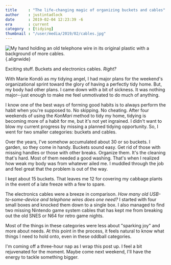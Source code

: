 ```yaml
---
title     : "The life-changing magic of organizing buckets and cables"
author    : justintadlock
date      : 2019-02-04 12:23:39 -6
era       : current
category  : [tidying]
thumbnail : "/user/media/2019/02/cables.jpg"
---
```


![My hand holding an old telephone wire in its original plastic with a background of more cables.](http://justintadlock.com/user/media/2019/02/cables.jpg){.alignwide}

Exciting stuff.  Buckets and electronics cables.  _Right?_

With Marie Kondō as my tidying angel, I had major plans for the weekend's organizational sprint toward the glory of having a perfectly tidy home.  But, my body had other plans.  I came down with a bit of sickness.  It was nothing major--just enough to make me feel unmotivated to do much of anything.

I know one of the best ways of forming good habits is to always perform the habit when you're supposed to.  No skipping.  No cheating.  After four weekends of using the _KonMari_ method to tidy my home, tidying is becoming more of a habit for me, but it's not yet ingrained.  I didn't want to blow my current progress by missing a planned tidying opportunity.  So, I went for two smaller categories:  buckets and cables.

Over the years, I've somehow accumulated about 30 or so buckets.  I garden, so they come in handy.  Buckets sound easy.  Get rid of those with missing handles or those with other breaks.  Organize them.  It's the cleaning that's hard.  Most of them needed a good washing.  That's when I realized how weak my body was from whatever ailed me.  I muddled through the job and feel great that the problem is out of the way.

I kept about 15 buckets.  That leaves me 12 for covering my cabbage plants in the event of a late freeze with a few to spare.

The electronics cables were a breeze in comparison.  _How many old USB-to-some-device and telephone wires does one need?_  I started with four small boxes and knocked them down to a single box.  I also managed to find two missing Nintendo game system cables that has kept me from breaking out the old SNES or N64 for retro game nights.

Most of the things in these categories were less about "sparking joy" and more about needs.  At this point in the process, it feels natural to know what things I need to hold onto, even in these oddball categories.

I'm coming off a three-hour nap as I wrap this post up.  I feel a bit rejuvenated for the moment.  Maybe come next weekend, I'll have the energy to tackle something bigger.
